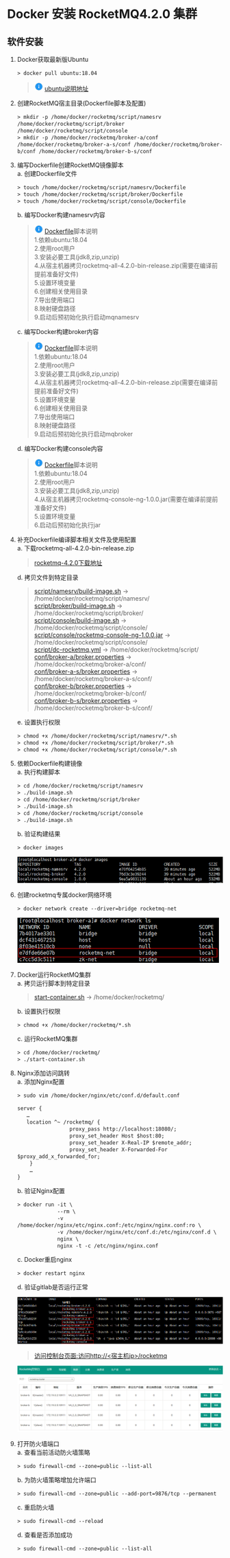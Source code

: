 # Docker 安装 RocketMQ4.2.0 集群

## 软件安装

1.  Docker获取最新版Ubuntu<br>

    ```命令
    > docker pull ubuntu:18.04
    ```

    > ![info][info] [ubuntu说明地址][ubuntu地址]

2.  创建RocketMQ宿主目录(Dockerfile脚本及配置)<br>

    ```命令
    > mkdir -p /home/docker/rocketmq/script/namesrv /home/docker/rocketmq/script/broker /home/docker/rocketmq/script/console
    > mkdir -p /home/docker/rocketmq/broker-a/conf /home/docker/rocketmq/broker-a-s/conf /home/docker/rocketmq/broker-b/conf /home/docker/rocketmq/broker-b-s/conf
    ```

3.  编写Dockerfile创建RocketMQ镜像脚本<br>
    a. 创建Dockerfile文件<br>

    ```命令
    > touch /home/docker/rocketmq/script/namesrv/Dockerfile
    > touch /home/docker/rocketmq/script/broker/Dockerfile
    > touch /home/docker/rocketmq/script/console/Dockerfile
    ```
    b. 编写Docker构建namesrv内容<br>

    > ![info][info] [Dockerfile](files/09/script/namesrv/Dockerfile)脚本说明<br>
    > 1.依赖ubuntu:18.04<br>
    > 2.使用root用户<br>
    > 3.安装必要工具(jdk8,zip,unzip)<br>
    > 4.从宿主机器拷贝rocketmq-all-4.2.0-bin-release.zip(需要在编译前提前准备好文件)<br>
    > 5.设置环境变量<br>
    > 6.创建相关使用目录<br>
    > 7.导出使用端口<br>
    > 8.映射硬盘路径<br>
    > 9.启动后预初始化执行启动mqnamesrv<br>

    c. 编写Docker构建broker内容<br>

    > ![info][info] [Dockerfile](files/09/script/broker/Dockerfile)脚本说明<br>
    > 1.依赖ubuntu:18.04<br>
    > 2.使用root用户<br>
    > 3.安装必要工具(jdk8,zip,unzip)<br>
    > 4.从宿主机器拷贝rocketmq-all-4.2.0-bin-release.zip(需要在编译前提前准备好文件)<br>
    > 5.设置环境变量<br>
    > 6.创建相关使用目录<br>
    > 7.导出使用端口<br>
    > 8.映射硬盘路径<br>
    > 9.启动后预初始化执行启动mqbroker<br>

    d. 编写Docker构建console内容<br>

    > ![info][info] [Dockerfile](files/09/script/console/Dockerfile)脚本说明<br>
    > 1.依赖ubuntu:18.04<br>
    > 2.使用root用户<br>
    > 3.安装必要工具(jdk8,zip,unzip)<br>
    > 4.从宿主机器拷贝rocketmq-console-ng-1.0.0.jar(需要在编译前提前准备好文件)<br>
    > 5.设置环境变量<br>
    > 6.启动后预初始化执行jar<br>

4.  补充Dockerfile编译脚本相关文件及使用配置<br>
    a. 下载rocketmq-all-4.2.0-bin-release.zip<br>

    > [rocketmq-4.2.0下载地址](https://www.apache.org/dyn/closer.cgi?path=rocketmq/4.2.0/rocketmq-all-4.2.0-bin-release.zip)

    d. 拷贝文件到特定目录<br>

    > [script/namesrv/build-image.sh](files/09/script/namesrv/build-image.sh) -> /home/docker/rocketmq/script/namesrv/<br>
    > [script/broker/build-image.sh](files/09/script/broker/build-image.sh) -> /home/docker/rocketmq/script/broker/<br>
    > [script/console/build-image.sh](files/09/script/console/build-image.sh) -> /home/docker/rocketmq/script/console/<br>
    > [script/console/rocketmq-console-ng-1.0.0.jar](files/09/script/console/rocketmq-console-ng-1.0.0.jar) -> /home/docker/rocketmq/script/console/<br>
    > [script/dc-rocketmq.yml](files/09/script/dc-rocketmq.yml) -> /home/docker/rocketmq/script/<br>
    > [conf/broker-a/broker.properties](files/09/conf/broker-a/broker.properties) -> /home/docker/rocketmq/broker-a/conf/<br>
    > [conf/broker-a-s/broker.properties](files/09/conf/broker-a-s/broker.properties) -> /home/docker/rocketmq/broker-a-s/conf/<br>
    > [conf/broker-b/broker.properties](files/09/conf/broker-b/broker.properties) -> /home/docker/rocketmq/broker-b/conf/<br>
    > [conf/broker-b-s/broker.properties](files/09/conf/broker-b-s/broker.properties) -> /home/docker/rocketmq/broker-b-s/conf/<br>

    e. 设置执行权限<br>

    ```命令
    > chmod +x /home/docker/rocketmq/script/namesrv/*.sh
    > chmod +x /home/docker/rocketmq/script/broker/*.sh
    > chmod +x /home/docker/rocketmq/script/console/*.sh
    ```

5.  依赖Dockerfile构建镜像<br>
    a. 执行构建脚本<br>

    ```命令
    > cd /home/docker/rocketmq/script/namesrv
    > ./build-image.sh
    > cd /home/docker/rocketmq/script/broker
    > ./build-image.sh 
    > cd /home/docker/rocketmq/script/console
    > ./build-image.sh  
    ```

    b. 验证构建结果<br>

    ```命令
    > docker images
    ```

    ![第5步-b](images/09_5_b_1.png)<br>

6. 创建rocketmq专属docker网络环境<br>

    ```命令
    > docker network create --driver=bridge rocketmq-net
    ```

    ![第6步](images/09_6_1.png)<br>

7. Docker运行RocketMQ集群<br>
    a. 拷贝运行脚本到特定目录<br>

    > [start-container.sh](files/09/start-container.sh) -> /home/docker/rocketmq/<br>

    b. 设置执行权限<br>

    ```命令
    > chmod +x /home/docker/rocketmq/*.sh
    ```

    c. 运行RocketMQ集群<br>

    ```命令
    > cd /home/docker/rocketmq/
    > ./start-container.sh
    ```

8.  Nginx添加访问跳转<br>
    a. 添加Nginx配置<br>

    ```命令
    > sudo vim /home/docker/nginx/etc/conf.d/default.conf
    ```

    ```内容
    server {
       …
       location ^~ /rocketmq/ {
                     proxy_pass http://localhost:18080/;
                     proxy_set_header Host $host:80;
                     proxy_set_header X-Real-IP $remote_addr;
                     proxy_set_header X-Forwarded-For $proxy_add_x_forwarded_for;
        }
        …
    }
    ```

    b. 验证Nginx配置<br>

    ```命令
    > docker run -it \
                 --rm \
                 -v /home/docker/nginx/etc/nginx.conf:/etc/nginx/nginx.conf:ro \
                 -v /home/docker/nginx/etc/conf.d:/etc/nginx/conf.d \
                 nginx \
                 nginx -t -c /etc/nginx/nginx.conf
    ```

    c. Docker重启nginx<br>

    ```命令
    > docker restart nginx
    ```

    d. 验证gitlab是否运行正常<br>

    ![第8步-1](images/09_8_1.png)<br>

    > [访问控制台页面:访问http\://\<宿主机ip>/rocketmq](http://ep.cn/rocketmq)<br>

    ![第8步-2](images/09_8_2.png)<br>

9. 打开防火墙端口<br>
    a. 查看当前活动防火墙策略<br>

    ```命令
    > sudo firewall-cmd --zone=public --list-all
    ```

    b. 为防火墙策略增加允许端口<br>

    ```命令
    > sudo firewall-cmd --zone=public --add-port=9876/tcp --permanent
    ```

    c. 重启防火墙<br>

    ```命令
    > sudo firewall-cmd --reload
    ```

    d. 查看是否添加成功<br>

    ```命令
    > sudo firewall-cmd --zone=public --list-all
    ```

[info]: /images/info.png

[ubuntu地址]: https://hub.docker.com/_/ubuntu/
